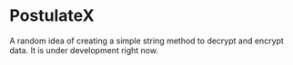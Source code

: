 # PostulateX
A random idea of creating a simple string method to decrypt and encrypt data. It is under development right now.
